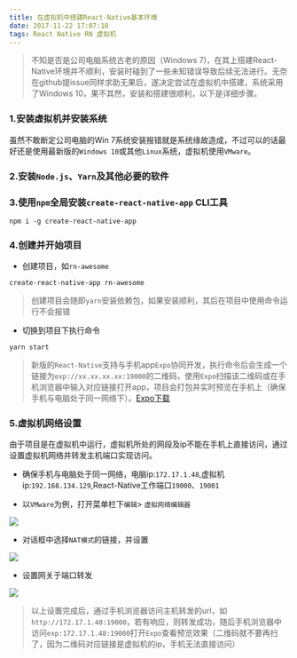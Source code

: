 ```yaml
---
title: 在虚拟机中搭建React-Native基本环境
date: 2017-11-22 17:07:18
tags: React Native RN 虚拟机
---
```


> 不知是否是公司电脑系统古老的原因（Windows 7)，在其上搭建React-Native环境并不顺利，安装时碰到了一些未知错误导致后续无法进行。无奈在github提issue同样求助无果后，遂决定尝试在虚拟机中搭建，系统采用了Windows 10，果不其然，安装和搭建很顺利，以下是详细步骤。

### 1.安装虚拟机并安装系统

虽然不敢断定公司电脑的Win 7系统安装报错就是系统缘故造成，不过可以的话最好还是使用最新版的`Windows 10`或其他`Linux`系统，虚拟机使用`VMware`。

### 2.安装`Node.js`、`Yarn`及其他必要的软件

### 3.使用`npm`全局安装`create-react-native-app` CLI工具
```
npm i -g create-react-native-app
```

### 4.创建并开始项目

* 创建项目，如`rn-awesome`

```
create-react-native-app rn-awesome
```

> 创建项目会随即`yarn`安装依赖包，如果安装顺利，其后在项目中使用命令运行不会报错

* 切换到项目下执行命令

```
yarn start
```

> 新版的`React-Native`支持与手机app`Expo`协同开发，执行命令后会生成一个链接为`exp://xx.xx.xx.xx:19000`的二维码，使用`Expo`扫描该二维码或在手机浏览器中输入对应链接打开app，项目会打包并实时预览在手机上（确保手机与电脑处于同一网络下）。[Expo下载]()

### 5.虚拟机网络设置

由于项目是在虚拟机中运行，虚拟机所处的网段及ip不能在手机上直接访问，通过设置虚拟机网络并转发主机端口实现访问。


* 确保手机与电脑处于同一网络，电脑ip:`172.17.1.48`,虚拟机ip:`192.168.134.129`,React-Native工作端口`19000`、`19001`


* 以`VMware`为例，打开菜单栏下`编辑`> `虚拟网络编辑器`

![](http://ozte8kinu.bkt.clouddn.com/17-11-22/16239448.jpg)

* 对话框中选择`NAT模式`的链接，并设置

![](http://ozte8kinu.bkt.clouddn.com/17-11-22/1391057.jpg)

* 设置网关于端口转发

![](http://ozte8kinu.bkt.clouddn.com/17-11-22/8719595.jpg)

> 以上设置完成后，通过手机浏览器访问主机转发的url，如`http://172.17.1.48:19000`，若有响应，则转发成功，随后手机浏览器中访问`exp:172.17.1.48:19000`打开`Expo`查看预览效果（二维码就不要再扫了，因为二维码对应链接是虚拟机的ip，手机无法直接访问）
